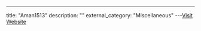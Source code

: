 ---
title: "Aman1513"
description: ""
external_category: "Miscellaneous"
---[Visit Website](https://github.com/Aman1513)

